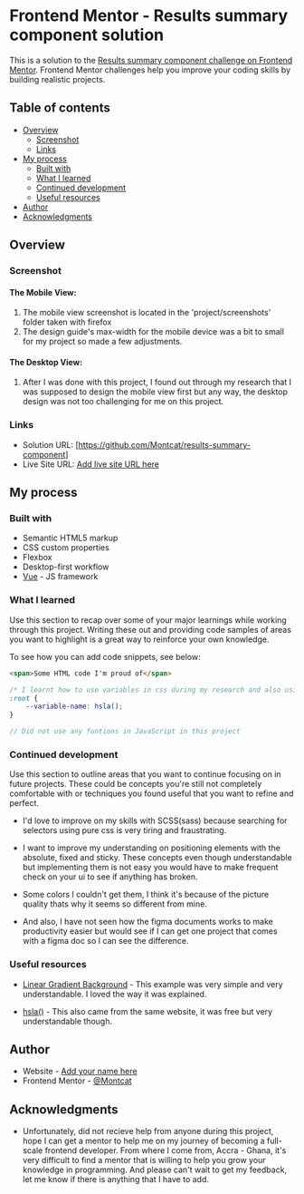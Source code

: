 # Frontend Mentor - Results summary component solution

This is a solution to the [Results summary component challenge on Frontend Mentor](https://www.frontendmentor.io/challenges/results-summary-component-CE_K6s0maV). Frontend Mentor challenges help you improve your coding skills by building realistic projects.

## Table of contents

- [Overview](#overview)
  - [Screenshot](#screenshot)
  - [Links](#links)
- [My process](#my-process)
  - [Built with](#built-with)
  - [What I learned](#what-i-learned)
  - [Continued development](#continued-development)
  - [Useful resources](#useful-resources)
- [Author](#author)
- [Acknowledgments](#acknowledgments)

## Overview

### Screenshot

#### The Mobile View:

1. The mobile view screenshot is located in the 'project/screenshots' folder taken with firefox
2. The design guide's max-width for the mobile device was a bit to small for my project so made a few adjustments.

#### The Desktop View:

1. After I was done with this project, I found out through my research that I was supposed to design the mobile view first but any way, the desktop design was not too challenging for me on this project.

### Links

- Solution URL: [https://github.com/Montcat/results-summary-component]
- Live Site URL: [Add live site URL here](https://your-live-site-url.com)

## My process

### Built with

- Semantic HTML5 markup
- CSS custom properties
- Flexbox
- Desktop-first workflow
- [Vue](https://vuejs.org/) - JS framework

### What I learned

Use this section to recap over some of your major learnings while working through this project. Writing these out and providing code samples of areas you want to highlight is a great way to reinforce your own knowledge.

To see how you can add code snippets, see below:

```html
<span>Some HTML code I'm proud of</span>
```

```css
/* I learnt how to use variables in css during my research and also using linear gradients on background and the 'hsla()' property */
:root {
	--variable-name: hsla();
}
```

```js
// Did not use any funtions in JavaScript in this project
```

### Continued development

Use this section to outline areas that you want to continue focusing on in future projects. These could be concepts you're still not completely comfortable with or techniques you found useful that you want to refine and perfect.

- I'd love to improve on my skills with SCSS(sass) because searching for selectors using pure css is very tiring and fraustrating.

- I want to improve my understanding on positioning elements with the absolute, fixed and sticky. These concepts even though understandable but implementing them is not easy you would have to make frequent check on your ui to see if anything has broken.

- Some colors I couldn't get them, I think it's because of the picture quality thats why it seems so different from mine.

- And also, I have not seen how the figma documents works to make productivity easier but would see if I can get one project that comes with a figma doc so I can see the difference.

### Useful resources

- [Linear Gradient Background](https://www.w3schools.com) - This example was very simple and very understandable. I loved the way it was explained.

- [hsla()](https://www.w3schools.com) - This also came from the same website, it was free but very understandable though.

## Author

- Website - [Add your name here](https://www.your-site.com)
- Frontend Mentor - [@Montcat](https://www.frontendmentor.io/profile/Montcat)

## Acknowledgments

- Unfortunately, did not recieve help from anyone during this project, hope I can get a mentor to help me on my journey of becoming a full-scale frontend developer. From where I come from, Accra - Ghana, it's very difficult to find a mentor that is willing to help you grow your knowledge in programming. And please can't wait to get my feedback, let me know if there is anything that I have to add.
